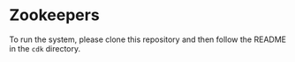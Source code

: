 # Zookeepers

To run the system, please clone this repository and then follow the README in the `cdk` directory.